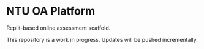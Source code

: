 # NTU OA Platform

Replit-based online assessment scaffold.

This repository is a work in progress. Updates will be pushed incrementally.